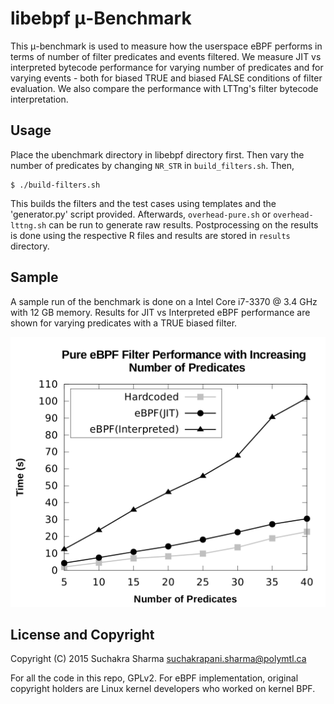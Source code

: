 libebpf μ-Benchmark
===================

This μ-benchmark is used to measure how the userspace eBPF performs in terms of number of filter predicates and events filtered.
We measure JIT vs interpreted bytecode performance for varying number of predicates and for varying events - both for biased TRUE and biased
FALSE conditions of filter evaluation. We also compare the performance with LTTng's filter bytecode interpretation.

Usage
-----

Place the ubenchmark directory in libebpf directory first. Then vary the number of predicates by changing `NR_STR` in `build_filters.sh`. Then,

    $ ./build-filters.sh

This builds the filters and the test cases using templates and the 'generator.py' script provided. Afterwards, `overhead-pure.sh` or `overhead-lttng.sh` can be run to generate raw results.
Postprocessing on the results is done using the respective R files and results are stored in `results` directory.

Sample
------

A sample run of the benchmark is done on a Intel Core i7-3370 @ 3.4 GHz with 12 GB memory. Results for JIT vs Interpreted eBPF
performance are shown for varying predicates with a TRUE biased filter.  

![alt text](sample-results/ebpf-pure-performance.png "eBPF Pure Performance")

License and Copyright
---------------------
Copyright (C) 2015 Suchakra Sharma <suchakrapani.sharma@polymtl.ca>

For all the code in this repo, GPLv2. For eBPF implementation, original copyright holders are Linux kernel developers who worked on kernel BPF.
